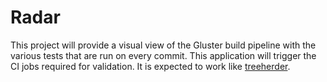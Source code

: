 # Radar

This project will provide a visual view of the Gluster build pipeline with the
various tests that are run on every commit. This application will trigger the
CI jobs required for validation. It is expected to work like [treeherder][th].

[th]: https://treeherder.mozilla.org
